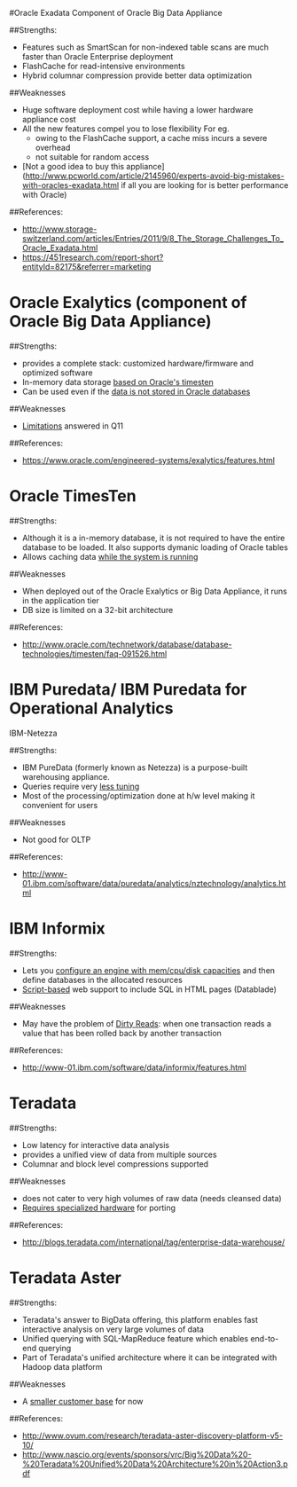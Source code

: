 #Oracle Exadata 
Component of Oracle Big Data Appliance

##Strengths:
- Features such as SmartScan for non-indexed table scans are much faster than Oracle Enterprise deployment
- FlashCache for read-intensive environments
- Hybrid columnar compression provide better data optimization

##Weaknesses
- Huge software deployment cost while having a lower hardware appliance cost
- All the new features compel you to lose flexibility For eg. 
	- owing to the FlashCache support, a cache miss incurs a severe overhead 
	- not suitable for random access 
- [Not a good idea to buy this appliance](http://www.pcworld.com/article/2145960/experts-avoid-big-mistakes-with-oracles-exadata.html if all you are looking for is better performance with Oracle)

##References:
- http://www.storage-switzerland.com/articles/Entries/2011/9/8_The_Storage_Challenges_To_Oracle_Exadata.html
- https://451research.com/report-short?entityId=82175&referrer=marketing


# Oracle Exalytics (component of Oracle Big Data Appliance)
##Strengths:
- provides a complete stack: customized hardware/firmware and optimized software 
- In-memory data storage [based on Oracle's timesten](http://www.informationweek.com/software/information-management/oracle-exalytics-is-it-a-must-have-for-bi/d/d-id/1106806?)
- Can be used even if the [data is not stored in Oracle databases](http://www.peakindicators.com/index.php/knowledge-base/111-exalytics-frequently-asked-questions-faq)

##Weaknesses
- [Limitations](http://www.peakindicators.com/index.php/knowledge-base/111-exalytics-frequently-asked-questions-faq) answered in Q11

##References:
- https://www.oracle.com/engineered-systems/exalytics/features.html

# Oracle TimesTen
##Strengths:
- Although it is a in-memory database, it is not required to have the entire database to be loaded. It also supports dymanic loading of Oracle tables
- Allows caching data [while the system is running](http://www.peakindicators.com/index.php/knowledge-base/111-exalytics-frequently-asked-questions-faq)

##Weaknesses
- When deployed out of the Oracle Exalytics or Big Data Appliance, it runs in the application tier
- DB size is limited on a 32-bit architecture

##References:
- http://www.oracle.com/technetwork/database/database-technologies/timesten/faq-091526.html


# IBM Puredata/ IBM Puredata for Operational Analytics 
IBM-Netezza

##Strengths:
- IBM PureData (formerly known as Netezza) is a purpose-built warehousing appliance. 
- Queries require very [less tuning](https://www.linkedin.com/groups/What-are-advantages-disadvantages-Netezza-3998584.S.257759716)
- Most of the processing/optimization done at h/w level making it convenient for users

##Weaknesses
- Not good for OLTP

##References:
- http://www-01.ibm.com/software/data/puredata/analytics/nztechnology/analytics.html

# IBM Informix 
##Strengths:
- Lets you [configure an engine with mem/cpu/disk capacities](http://www.experts-exchange.com/Database/Miscellaneous/Q_11310958.html) and then define databases in the allocated resources
- [Script-based](http://www.123helpme.com/view.asp?id=158444)  web support to include SQL in HTML pages (Datablade)

##Weaknesses
- May have the problem of [Dirty Reads](http://www.experts-exchange.com/Database/Miscellaneous/Q_11310958.html):  when one transaction reads a value that has been rolled back by another transaction

##References:
- http://www-01.ibm.com/software/data/informix/features.html


# Teradata
##Strengths:
- Low latency for interactive data analysis 
- provides a unified view of data from multiple sources 
- Columnar and block level compressions supported

##Weaknesses
- does not cater to very high volumes of raw data (needs cleansed data)
- [Requires specialized hardware](http://infogoal.com/datawarehousing/database.htm) for porting

##References:
- http://blogs.teradata.com/international/tag/enterprise-data-warehouse/


# Teradata Aster
##Strengths:
- Teradata's answer to BigData offering, this platform enables fast interactive analysis on very large volumes of data
- Unified querying with SQL-MapReduce feature which enables end-to-end querying 
- Part of Teradata's unified architecture where it can be integrated with Hadoop data platform

##Weaknesses
- A [smaller customer base](http://info.mapr.com/rs/mapr/images/The_Forrester_Wave_Big_Data_Hadoop_Q12014.pdf) for now

##References:
- http://www.ovum.com/research/teradata-aster-discovery-platform-v5-10/
- http://www.nascio.org/events/sponsors/vrc/Big%20Data%20-%20Teradata%20Unified%20Data%20Architecture%20in%20Action3.pdf


